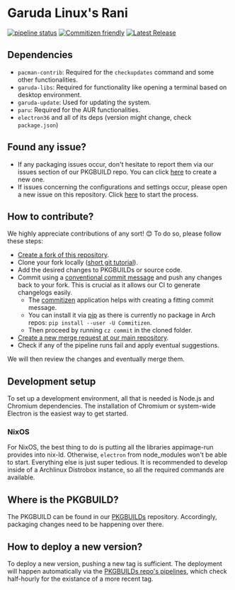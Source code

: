 # Garuda Linux's Rani

[![pipeline status](https://gitlab.com/garuda-linux/applications/rani/badges/main/pipeline.svg)](https://gitlab.com/garuda-linux/applications/rani/-/pipelines)
[![Commitizen friendly](https://img.shields.io/badge/commitizen-friendly-brightgreen.svg)](http://commitizen.github.io/cz-cli/)
[![Latest Release](https://gitlab.com/garuda-linux/applications/rani/-/badges/release.svg)](https://gitlab.com/garuda-linux/applications/rani/-/releases)

## Dependencies

- `pacman-contrib`: Required for the `checkupdates` command and some other functionalities.
- `garuda-libs`: Required for functionality like opening a terminal based on desktop environment.
- `garuda-update`: Used for updating the system.
- `paru`: Required for the AUR functionalities.
- `electron36` and all of its deps (version might change, check `package.json`)

## Found any issue?

- If any packaging issues occur, don't hesitate to report them via our issues section of our PKGBUILD repo. You can
  click [here](https://gitlab.com/garuda-linux/pkgbuilds/-/issues/new) to create a new one.
- If issues concerning the configurations and settings occur, please open a new issue on this repository.
  Click [here](https://gitlab.com/garuda-linux/applications/rani/-/issues/new) to start the process.

## How to contribute?

We highly appreciate contributions of any sort! 😊 To do so, please follow these steps:

- [Create a fork of this repository](https://gitlab.com/garuda-linux/applications/rani/-/forks/new).
- Clone your fork locally ([short git tutorial](https://rogerdudler.github.io/git-guide/)).
- Add the desired changes to PKGBUILDs or source code.
- Commit using a [conventional commit message](https://www.conventionalcommits.org/en/v1.0.0/#summary) and push any
  changes back to your fork. This is crucial as it allows our CI to generate changelogs easily.
  - The [commitizen](https://github.com/commitizen-tools/commitizen) application helps with creating a fitting commit
    message.
  - You can install it via [pip](https://pip.pypa.io/) as there is currently no package in Arch repos:
    `pip install --user -U Commitizen`.
  - Then proceed by running `cz commit` in the cloned folder.
- [Create a new merge request at our main repository](https://gitlab.com/garuda-linux/applications/rani/-/merge_requests/new).
- Check if any of the pipeline runs fail and apply eventual suggestions.

We will then review the changes and eventually merge them.

## Development setup

To set up a development environment, all that is needed is Node.js and Chromium dependencies.
The installation of Chromium or system-wide Electron is the easiest way to get started.

### NixOS

For NixOS, the best thing to do is putting all the libraries appimage-run provides into nix-ld.
Otherwise, `electron` from node_modules won't be able to start. Everything else is just super tedious.
It is recommended to develop inside of a Archlinux Distrobox instance, so all the required commands are available.

## Where is the PKGBUILD?

The PKGBUILD can be found in our [PKGBUILDs](https://gitlab.com/garuda-linux/pkgbuilds) repository. Accordingly,
packaging changes need to be happening over there.

## How to deploy a new version?

To deploy a new version, pushing a new tag is sufficient. The deployment will happen automatically via
the [PKGBUILDs repo's pipelines](https://gitlab.com/garuda-linux/pkgbuilds/-/pipelines), which check half-hourly for the
existance of a more recent tag.
